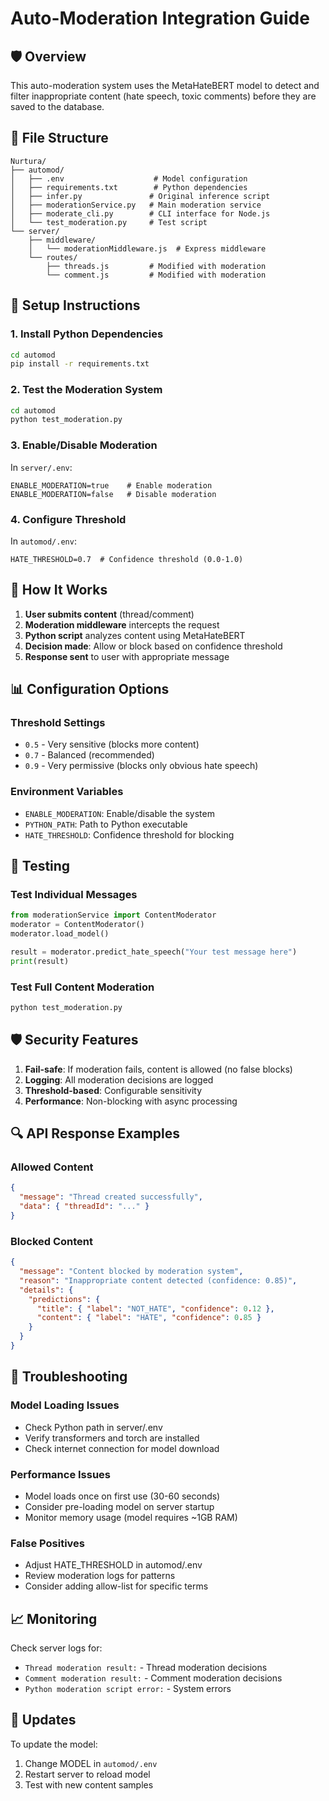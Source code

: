 # Auto-Moderation Integration Guide

## 🛡️ Overview
This auto-moderation system uses the MetaHateBERT model to detect and filter inappropriate content (hate speech, toxic comments) before they are saved to the database.

## 📁 File Structure
```
Nurtura/
├── automod/
│   ├── .env                    # Model configuration
│   ├── requirements.txt        # Python dependencies
│   ├── infer.py               # Original inference script
│   ├── moderationService.py   # Main moderation service
│   ├── moderate_cli.py        # CLI interface for Node.js
│   └── test_moderation.py     # Test script
└── server/
    ├── middleware/
    │   └── moderationMiddleware.js  # Express middleware
    └── routes/
        ├── threads.js         # Modified with moderation
        └── comment.js         # Modified with moderation
```

## 🚀 Setup Instructions

### 1. Install Python Dependencies
```bash
cd automod
pip install -r requirements.txt
```

### 2. Test the Moderation System
```bash
cd automod
python test_moderation.py
```

### 3. Enable/Disable Moderation
In `server/.env`:
```
ENABLE_MODERATION=true    # Enable moderation
ENABLE_MODERATION=false   # Disable moderation
```

### 4. Configure Threshold
In `automod/.env`:
```
HATE_THRESHOLD=0.7  # Confidence threshold (0.0-1.0)
```

## 🔧 How It Works

1. **User submits content** (thread/comment)
2. **Moderation middleware** intercepts the request
3. **Python script** analyzes content using MetaHateBERT
4. **Decision made**: Allow or block based on confidence threshold
5. **Response sent** to user with appropriate message

## 📊 Configuration Options

### Threshold Settings
- `0.5` - Very sensitive (blocks more content)
- `0.7` - Balanced (recommended)
- `0.9` - Very permissive (blocks only obvious hate speech)

### Environment Variables
- `ENABLE_MODERATION`: Enable/disable the system
- `PYTHON_PATH`: Path to Python executable
- `HATE_THRESHOLD`: Confidence threshold for blocking

## 🧪 Testing

### Test Individual Messages
```python
from moderationService import ContentModerator
moderator = ContentModerator()
moderator.load_model()

result = moderator.predict_hate_speech("Your test message here")
print(result)
```

### Test Full Content Moderation
```bash
python test_moderation.py
```

## 🛡️ Security Features

1. **Fail-safe**: If moderation fails, content is allowed (no false blocks)
2. **Logging**: All moderation decisions are logged
3. **Threshold-based**: Configurable sensitivity
4. **Performance**: Non-blocking with async processing

## 🔍 API Response Examples

### Allowed Content
```json
{
  "message": "Thread created successfully",
  "data": { "threadId": "..." }
}
```

### Blocked Content
```json
{
  "message": "Content blocked by moderation system",
  "reason": "Inappropriate content detected (confidence: 0.85)",
  "details": {
    "predictions": {
      "title": { "label": "NOT_HATE", "confidence": 0.12 },
      "content": { "label": "HATE", "confidence": 0.85 }
    }
  }
}
```

## 🚨 Troubleshooting

### Model Loading Issues
- Check Python path in server/.env
- Verify transformers and torch are installed
- Check internet connection for model download

### Performance Issues
- Model loads once on first use (30-60 seconds)
- Consider pre-loading model on server startup
- Monitor memory usage (model requires ~1GB RAM)

### False Positives
- Adjust HATE_THRESHOLD in automod/.env
- Review moderation logs for patterns
- Consider adding allow-list for specific terms

## 📈 Monitoring

Check server logs for:
- `Thread moderation result:` - Thread moderation decisions
- `Comment moderation result:` - Comment moderation decisions
- `Python moderation script error:` - System errors

## 🔄 Updates

To update the model:
1. Change MODEL in `automod/.env`
2. Restart server to reload model
3. Test with new content samples
